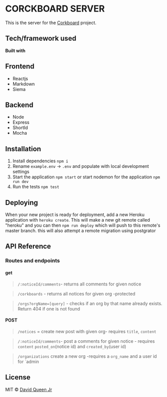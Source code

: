 # CORCKBOARD SERVER
This is the server for the [Corkboard](https://github.com/dcoollx/Corkboard-client) project.

## Tech/framework used

<b>Built with</b>
## Frontend
 - Reactjs
 - Markdown
 - Siema
## Backend
 - Node
 - Express
 - ShortId
 - Mocha
 

## Installation 
1. Install dependencies `npm i`
2. Rename `example.env` -> `.env` and populate with local development settings
3. Start the application `npm start` or start nodemon for the application `npm run dev`
4. Run the tests `npm test`

## Deploying

When your new project is ready for deployment, add a new Heroku application with `heroku create`. This will make a new git remote called "heroku" and you can then `npm run deploy` which will push to this remote's master branch.
this will also attempt a remote migration using postgrator

## API Reference

### Routes and endpoints

#### get

>`/:noticeId/comments`- returns all comments for given notice

>`/corkboards` - returns all notices for given org -protected

> `/orgs?orgName=[query]` - checks if an org by that name already exists. Return 404 if one is not found

#### POST

>`/notices` = create new post with given org- requires `title`, `content`

>`/:noticeId/comments`- post a comments for given notice - requires `content` `posted_on`(notice id) and 
`created_by`(user id)

>`/organizations` create a new org -requires a `org_name` and a user id for `admin



## License

MIT © [David Queen Jr](https://github.com/dcoollx)